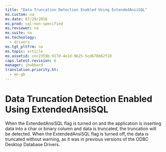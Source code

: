 ```yaml
---
title: "Data Truncation Detection Enabled Using ExtendedAnsiSQL"
ms.custom: na
ms.date: 07/29/2016
ms.prod: sql-non-specified
ms.reviewer: na
ms.suite: na
ms.technology: 
  - drivers
ms.tgt_pltfrm: na
ms.topic: article
ms.assetid: cec2359b-917d-4e1d-9625-5cd678b62f10
caps.latest.revision: 6
manager: jhubbard
translation.priority.ht: 
  - en-gb
---
```

# Data Truncation Detection Enabled Using ExtendedAnsiSQL
When the ExtendedAnsiSQL flag is turned on and the application is inserting data into a char or binary column and data is truncated, the truncation will be detected. When the ExtendedAnsiSQL flag is turned off, the data is truncated without warning, as it was in previous versions of the ODBC Desktop Database Drivers.